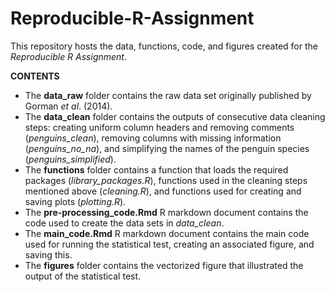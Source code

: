 
# Reproducible-R-Assignment

This repository hosts the data, functions, code, and figures created for the *Reproducible R Assignment*. 

**CONTENTS**
+ The **data_raw** folder contains the raw data set originally published by Gorman *et al*. (2014). 
+ The **data_clean** folder contains the outputs of consecutive data cleaning steps: creating uniform column headers and removing comments (*penguins_clean*), removing columns with missing information (*penguins_no_na*), and simplifying the names of the penguin species (*penguins_simplified*). 
+ The **functions** folder contains a function that loads the required packages (*library_packages.R*), functions used in the cleaning steps mentioned above (*cleaning.R*), and functions used for creating and saving plots (*plotting.R*). 
+ The **pre-processing_code.Rmd** R markdown document contains the code used to create the data sets in *data_clean*. 
+ The **main_code.Rmd** R markdown document contains the main code used for running the statistical test, creating an associated figure, and saving this. 
+ The **figures** folder contains the vectorized figure that illustrated the output of the statistical test. 


